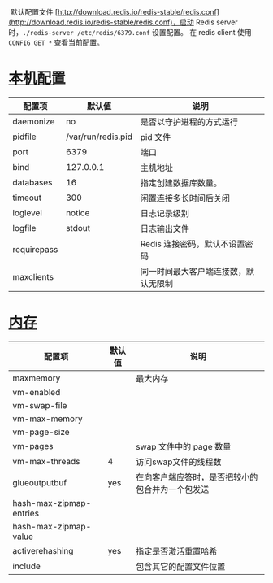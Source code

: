 ​    默认配置文件 [http://download.redis.io/redis-stable/redis.conf](http://download.redis.io/redis-stable/redis.conf)，启动 Redis server 时，`./redis-server /etc/redis/6379.conf` 设置配置。 在 redis client 使用 `CONFIG GET *` 查看当前配置。

<h1 id='config'><a href='#config'>本机配置</a></h1>

| 配置项     | 默认值              | 说明                      |
| --------- | ------------------ | ------------------------ |
| daemonize | no                 | 是否以守护进程的方式运行 |
| pidfile   | /var/run/redis.pid | pid 文件                 |
| port      | 6379               | 端口                     |
| bind      | 127.0.0.1          | 主机地址                  |
| databases | 16                 | 指定创建数据库数量。        |
| timeout   | 300                | 闲置连接多长时间后关闭       |
| loglevel  | notice             | 日志记录级别                |
| logfile   | stdout             | 日志输出文件                |
| requirepass  |        | Redis 连接密码，默认不设置密码         |
| maxclients |         | 同一时间最大客户端连接数，默认无限制      |




<h1 id="menory"><a href="#memory">内存</a></h1>


| 配置项                    | 默认值                                         | 说明                                                         |
| ------------------------- | ---------------------------------------------- | ------------------------------------------------------------ |
| maxmemory                 |                                                | 最大内存                                                     |
| vm-enabled                |                                                |                                                              |
| vm-swap-file              |                                                |                                                              |
| vm-max-memory             |                                                |                                                              |
| vm-page-size              |                                                |                                                              |
| vm-pages                  |                                                | swap 文件中的 page 数量                                      |
| vm-max-threads            | 4                                              | 访问swap文件的线程数                                         |
| glueoutputbuf             | yes                                            | 在向客户端应答时，是否把较小的包合并为一个包发送             |
| hash-max-zipmap-entries   |                                                |                                                              |
| hash-max-zipmap-value     |                                                |                                                              |
| activerehashing           | yes                                            | 指定是否激活重置哈希                                         |
| include                   |                                                | 包含其它的配置文件位置                                       |

